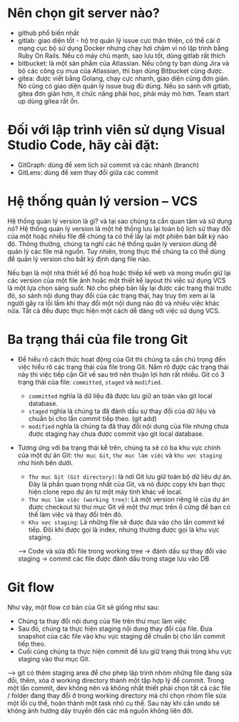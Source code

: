 # Nên chọn git server nào?
- github phổ biến nhất
- gitlab: giao diện tốt - hộ trợ quản lý issue cực thân thiện, có thể cài ở mạng cục bộ sử dụng Docker nhưng chạy hơi chậm vì nó lập trình bằng Ruby On Rails. Nếu có máy chủ mạnh, sao lưu tốt, dùng gitlab rất thích
- bitbucket: là một sản phẩm của Atlassian. Nếu công ty bạn dùng Jira và bộ các công cụ mua của Atlassian, thì bạn dùng Bitbucket cũng được.
- gitea: được viết bằng Golang, chạy cực nhanh, giao diện cũng đơn giản. Nó cũng có giao diện quản lý issue bug đủ dùng. Nếu so sánh với gitlab, gitea đơn giản hơn, ít chức năng phải học, phải mày mò hơn. Team start up dùng gitea rất ổn.

# Đối với lập trình viên sử dụng Visual Studio Code, hãy cài đặt:
- GitGraph: dùng để xem lịch sử commit và các nhánh (branch)
- GitLens: dùng để xem thay đổi giữa các commit

# Hệ thống quản lý version – VCS
Hệ thống quàn lý version là gì? và tại sao chúng ta cần quan tâm và sử dụng nó? Hệ thống quản lý version là một hệ thống lưu lại toàn bộ lịch sử thay đổi của một hoặc nhiều file để chúng ta có thể lấy lại một phiên bản bất kỳ nào đó. Thông thường, chúng ta nghĩ các hệ thống quản lý version dùng để quản lý các file mã nguồn. Tuy nhiên, trong thực thế chúng ta có thể dùng để quản lý version cho bất kỳ định dạng file nào.

Nếu bạn là một nhà thiết kế đồ hoạ hoặc thiếp kế web và mong muốn giữ lại các version của một file ảnh hoặc một thiết kế layout thì việc sử dụng VCS là một lựa chọn sáng suốt. Nó cho phép bản lấy lại được các trạng thái trước đó, so sánh nội dung thay đổi của các trạng thái, hay truy tìm xem ai là người gây ra lỗi lầm khi thay đổi một nội dung nào đó và nhiều việc khác nữa. Tất cả đều được thực hiện một cách dễ dàng với việc sử dụng VCS.

# Ba trạng thái của file trong Git
- Để hiểu rõ cách thức hoạt động của Git thì chúng ta cần chú trọng đến việc hiểu rõ các trạng thái của file trong Git. Nắm rõ được các trạng thái này thì việc tiếp cận Git về sau trở nên thuận lợi hơn rất nhiều. Git có 3 trạng thái của file: `committed`, `staged` và `modified`.
  - `committed` nghĩa là dữ liệu đã được lưu giữ an toàn vào git local database.
  - `staged` nghĩa là chúng ta đã đánh dấu sự thay đổi của dữ liệu và chuẩn bị cho lần commit tiếp theo. (git add)
  - `modified` nghĩa là chúng ta đã thay đổi nội dung của file nhưng chưa được staging hay chưa được commit vào git local database.
  
- Tương ứng với ba trạng thái kể trên, chúng ta sẽ có ba khu vực chính của một dự án Git: `thư mục Git`, `thư mục làm việc`  và `khu vực staging` như hình bên dưới.
  - `Thư mục Git (Git directory)`: là nơi Git lưu giữ toàn bộ dữ liệu dự án. Đây là phần quan trọng nhất của Git, và nó được copy khi bạn thực hiện clone repo dự án từ một máy tính khác về local.
  - `Thư mục làm việc (working tree)`: Là một version riêng lẻ của dự án được checkout từ thư mục Git về một thư mục trên ổ cứng để bạn có thể làm việc và thay đổi trên đó.
  - `Khu vực staging`: Là những file sẽ được đưa vào cho lần commit kế tiếp. Đôi khi được gọi là index, nhưng thường được gọi là khu vực staging.

  --> Code và sửa đổi file trong working tree -> đánh dấu sự thay đổi vào staging -> commit các file được đánh dấu trong stage lưu vào DB

# Git flow
Như vậy, một flow cơ bản của Git sẽ giống như sau:
- Chúng ta thay đổi nội dung của file trên thư mục làm việc
- Sau đó, chúng ta thực hiện staging nội dung thay đổi của file. Đưa snapshot của các file vào khu vực staging dể chuẩn bị cho lần commit tiếp theo.
- Cuối cùng chúng ta thực hiện commit để lưu giữ trạng thái trong khu vực staging vào thư mục Git.

--> git có thêm staging area để cho phép lập trình nhóm những file đang sửa đổi, thêm, xóa ở working directory thành một tập hợp lý để commit. Trong một lần commit, dev không nên và không nhất thiết phải chọn tất cả các file / folder đang thay đổi ở trong working directory mà chỉ chọn nhóm file sửa một lỗi cụ thể, hoàn thành một task nhỏ cụ thể. Sau này khi cần undo sẽ không ảnh hưởng dây truyền đến các mã nguồn không liên đới.















